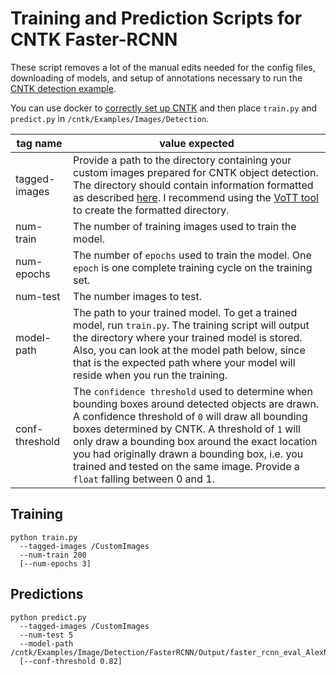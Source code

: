 # Training and Prediction Scripts for CNTK Faster-RCNN

These script removes a lot of the manual edits needed for the config files, downloading of models, and setup of annotations necessary to run the [CNTK detection example](https://github.com/Microsoft/CNTK/tree/master/Examples/Image/Detection/FasterRCNN).

You can use docker to [correctly set up CNTK](https://github.com/jcjimenez/CNTK-docker/blob/master/ubuntu-14.04/version_2/cpu/runtime/python-3/Dockerfile) and then place `train.py` and `predict.py` in `/cntk/Examples/Images/Detection`.

| tag name                  | value expected      |
| --------------------------| --------------------|
| tagged-images             | Provide a path to the directory containing your custom images prepared for CNTK object detection. The directory should contain information formatted as described [here](https://docs.microsoft.com/en-us/cognitive-toolkit/Object-Detection-using-Fast-R-CNN#train-on-your-own-data). I recommend using the [VoTT tool](https://github.com/Microsoft/VoTT) to create the formatted directory. |
| num-train                 | The number of training images used to train the model. |
| num-epochs                | The number of `epochs` used to train the model. One `epoch` is one complete training cycle on the training set. |
| num-test                  | The number images to test. |
| model-path                | The path to your trained model. To get a trained model, run `train.py`. The training script will output the directory where your trained model is stored. Also, you can look at the model path below, since that is the expected path where your model will reside when you run the training. |
| conf-threshold            | The `confidence threshold` used to determine when bounding boxes around detected objects are drawn. A confidence threshold of `0` will draw all bounding boxes determined by CNTK. A threshold of `1` will only draw a bounding box around the exact location you had originally drawn a bounding box, i.e. you trained and tested on the same image. Provide a `float` falling between 0 and 1. |

## Training
```
python train.py 
  --tagged-images /CustomImages
  --num-train 200 
  [--num-epochs 3]
```

## Predictions
```
python predict.py 
  --tagged-images /CustomImages 
  --num-test 5
  --model-path /cntk/Examples/Image/Detection/FasterRCNN/Output/faster_rcnn_eval_AlexNet_e2e.model
  [--conf-threshold 0.82]
```